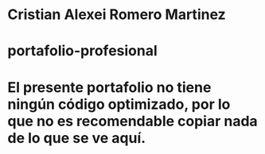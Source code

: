 # Cristian Alexei Romero Martinez
# portafolio-profesional

# El presente portafolio no tiene ningún código optimizado, por lo que no es recomendable copiar nada de lo que se ve aquí.  


